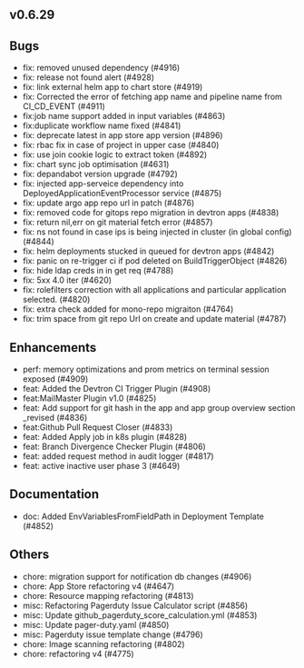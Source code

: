 ## v0.6.29

## Bugs
- fix: removed unused dependency (#4916)
- fix: release not found alert (#4928)
- fix: link external helm app to chart store (#4919)
- fix: Corrected the error of fetching app name and pipeline name from CI_CD_EVENT (#4911)
- fix:job name support added in input variables (#4863)
- fix:duplicate workflow name fixed (#4841)
- fix: deprecate latest in app store app version (#4896)
- fix: rbac fix in case of project in upper case (#4840)
- fix: use join cookie logic to extract token (#4892)
- fix: chart sync job optimisation (#4631)
- fix: depandabot version upgrade (#4792)
- fix: injected app-serveice dependency into DeployedApplicationEventProcessor service (#4875)
- fix: update argo app repo url in patch (#4876)
- fix: removed code for gitops repo migration in devtron apps (#4838)
- fix: return nil,err on git material fetch error (#4857)
- fix: ns not found in case ips is being injected in cluster (in global config) (#4844)
- fix: helm deployments stucked in queued for devtron apps (#4842)
- fix: panic on re-trigger ci if pod deleted on BuildTriggerObject (#4826)
- fix: hide ldap creds in in get req (#4788)
- fix: 5xx 4.0 iter (#4620)
- fix:  rolefilters correction with all applications and particular application selected. (#4820)
- fix: extra check added for mono-repo migraiton (#4764)
- fix: trim space from git repo Url on create and update material (#4787)
## Enhancements
- perf: memory optimizations and prom metrics on terminal session exposed (#4909)
- feat: Added the Devtron CI Trigger Plugin (#4908)
- feat:MailMaster Plugin v1.0 (#4825)
- feat: Add support for git hash in the app and app group overview section _revised (#4836)
- feat:Github Pull Request Closer (#4833)
- feat: Added Apply job in k8s plugin (#4828)
- feat: Branch Divergence Checker Plugin (#4806)
- feat: added request method in audit logger (#4817)
- feat: active inactive user phase 3 (#4649)
## Documentation
- doc: Added EnvVariablesFromFieldPath in Deployment Template (#4852)
## Others
- chore: migration support for notification db changes (#4906)
- chore: App Store refactoring v4 (#4647)
- chore: Resource mapping refactoring (#4813)
- misc: Refactoring Pagerduty Issue Calculator script (#4856)
- misc: Update github_pagerduty_score_calculation.yml (#4853)
- misc: Update pager-duty.yaml (#4850)
- misc: Pagerduty issue template change (#4796)
- chore: Image scanning refactoring (#4802)
- chore: refactoring v4 (#4775)


